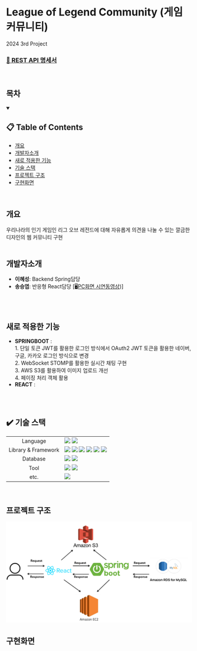 # League of Legend Community (게임 커뮤니티)
2024 3rd Project
<h3><a href="https://www.notion.so/1a71563ef7ee804f9ca4d326716b3402?v=1a71563ef7ee8144b95b000c8162b838">
      📜 REST API 명세서</a></h3>
<br/>

## 목차
<details open>
  <summary><h2>📋 Table of Contents</h2></summary>
  <ul>
    <li><a href="#개요">개요</a></li>
    <li><a href="#개발자소개">개발자소개</a></li>
    <li><a href="#새로-적용한-기능">새로 적용한 기능</a></li>
    <li><a href="#%EF%B8%8F-기술-스택">기술 스택</a></li>
    <li><a href="#프로젝트-구조">프로젝트 구조</a></li>
    <li><a href="#구현화면">구현화면</a></li>
  </ul> 
</details>
<br/>

## 개요
우리나라의 인기 게임인 리그 오브 레전드에 대해 자유롭게 의견을 나눌 수 있는 깔금한 디자인의 웹 커뮤니티 구현
<br/>
<br/>

## 개발자소개
+ **이혜성**: Backend Spring담당
+ **송승엽**: 반응형 React담당 [🖥️[PC화면 시연동영상](유튜브url넣기))]
<br/>
<br/>

## 새로 적용한 기능
+ **SPRINGBOOT** : <br>1. 단일 토큰 JWT를 활용한 로그인 방식에서 OAuth2 JWT 토큰을 활용한 네이버, 구글, 카카오 로그인 방식으로 변경<br>2. WebSocket STOMP를 활용한 실시간 채팅 구현<br>3. AWS S3를 활용하여 이미지 업로드 개선<br>4. 페이징 처리 객체 활용
+ **REACT** : 
<br/>
<br/>

## ✔️ 기술 스택
<div>
<table>
   <tr>
      <td colspan="2" align="center">
        Language
      </td>
      <td colspan="4">
        <img src="https://img.shields.io/badge/java-007396?style=for-the-badge&logo=java&logoColor=white">
        <img src="https://img.shields.io/badge/typescript-3178C6?style=for-the-badge&logo=typescript&logoColor=black">
      </td>
   </tr>
   <tr>
      <td colspan="2" align="center">
        Library & Framework
      </td>
      <td colspan="4">
        <img src="https://img.shields.io/badge/react-61DAFB?style=for-the-badge&logo=react&logoColor=black"> 
        <img src="https://img.shields.io/badge/springboot-6DB33F?style=for-the-badge&logo=springboot&logoColor=white"> 
        <img src="https://img.shields.io/badge/spring data jpa-6DB33F?style=for-the-badge&logo=springboot&logoColor=white"> 
        <img src="https://img.shields.io/badge/spring security-6DB33F?style=for-the-badge&logo=springsecurity&logoColor=white"> 
        <img src="https://img.shields.io/badge/amazon ec2-FF9900?style=for-the-badge&logo=amazonec2&logoColor=white">
        <img src="https://img.shields.io/badge/amazon s3-569A31?style=for-the-badge&logo=amazons3&logoColor=white">
      </td>
   </tr>
   <tr>
      <td colspan="2" align="center">
        Database
      </td>
      <td colspan="4">
        <img src="https://img.shields.io/badge/mysql-4479A1?style=for-the-badge&logo=mysql&logoColor=white">
        <img src="https://img.shields.io/badge/amazon rds-527FFF?style=for-the-badge&logo=amazonrds&logoColor=white">
      </td>
   </tr>
   <tr>
      <td colspan="2" align="center">
        Tool
      </td>
      <td colspan="4">
          <img src="https://img.shields.io/badge/intellijidea-000000?style=for-the-badge&logo=intellijidea&logoColor=white">
          <img src="https://img.shields.io/badge/visualstudiocode-007ACC?style=for-the-badge&logo=visualstudiocode&logoColor=white">
      </td>
   </tr>
   <tr>
      <td colspan="2" align="center">
        etc.
      </td>
      <td colspan="4">
          <img src="https://img.shields.io/badge/notion-000000?style=for-the-badge&logo=notion&logoColor=white">
      </td>
   </tr>
</table>
</div>
<br/>

## 프로젝트 구조
![프로젝트 구조](https://github.com/jihohyeseong/League-of-Legend-Community/blob/main/image/%EA%B8%B0%EB%8A%A5%EA%B5%AC%EC%84%B1%EB%8F%84.png)
<br/>

## 구현화면
